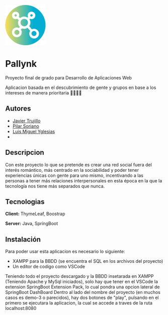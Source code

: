 ![Logo](logo_GH.png) 

# Pallynk

Proyecto final de grado para Desarrollo de Aplicaciones Web

Aplicacion basada en el descubrimiento de gente y grupos en base a los intereses de manera prioritaria 👨‍👩‍👧‍👦


## Autores

- [Javier Trujillo](https://www.github.com/Ja5I3R)
- [Pilar Soriano](https://github.com/Pinekos)
- [Luis Miguel Yglesias](https://github.com/luismiguelyglesias)
- 
## Descripcion

Con este proyecto lo que se pretende es crear una red social fuera del interés romántico, más centrado en la sociabilidad y poder tener experiencias únicas con gente para uno mismo, incentivando a las personas a tener más relaciones interpersonales en esta época en la que la tecnología nos tiene más separados que nunca.
## Tecnologias

**Client:** ThymeLeaf, Boostrap

**Server:** Java, SpringBoot

## Instalación

Para poder usar esta aplicacion es necesario lo siguiente: 
- XAMPP para la BBDD (se encuentra el SQL en los archivos del proyecto)
- Un editor de codigo como VSCode

Teniendo todo el proyecto descargado y la BBDD insetarada en XAMPP (Teniendo Apache y MySql iniciados), solo hay que tener en el VSCode la extension SpringBoot Extension Pack, lo cual pondra una opcion lateral de SpringBoot DashBoard
Dentro al lado del nombre del proyecto (en muchos casos es demo-3 o parecidos), hay dos botones de "play", pulsando en el primero se ejecutara la aplicacion, la cual se accede a traves de la ruta localhost:8080
